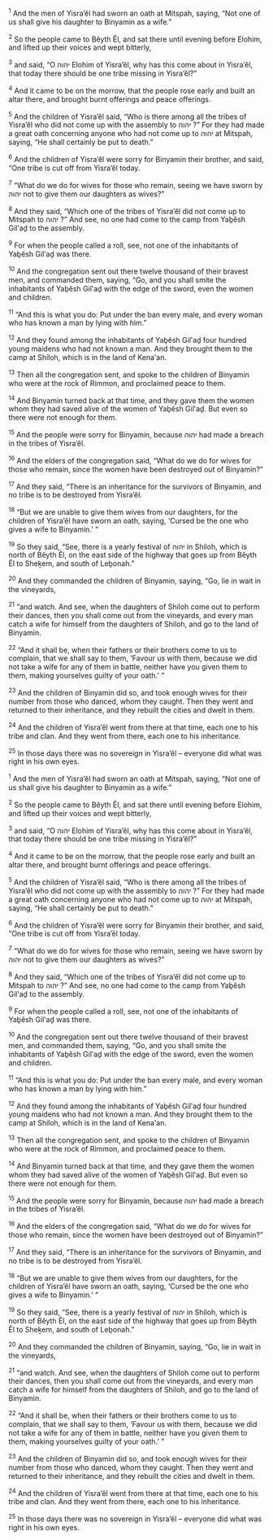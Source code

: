 <sup>1</sup> And the men of Yisra’ĕl had sworn an oath at Mitspah, saying, “Not one of us shall give his daughter to Binyamin as a wife.”

<sup>2</sup> So the people came to Bĕyth Ĕl, and sat there until evening before Elohim, and lifted up their voices and wept bitterly,

<sup>3</sup> and said, “O יהוה Elohim of Yisra’ĕl, why has this come about in Yisra’ĕl, that today there should be one tribe missing in Yisra’ĕl?”

<sup>4</sup> And it came to be on the morrow, that the people rose early and built an altar there, and brought burnt offerings and peace offerings.

<sup>5</sup> And the children of Yisra’ĕl said, “Who is there among all the tribes of Yisra’ĕl who did not come up with the assembly to יהוה ?” For they had made a great oath concerning anyone who had not come up to יהוה at Mitspah, saying, “He shall certainly be put to death.”

<sup>6</sup> And the children of Yisra’ĕl were sorry for Binyamin their brother, and said, “One tribe is cut off from Yisra’ĕl today.

<sup>7</sup> “What do we do for wives for those who remain, seeing we have sworn by יהוה not to give them our daughters as wives?”

<sup>8</sup> And they said, “Which one of the tribes of Yisra’ĕl did not come up to Mitspah to יהוה ?” And see, no one had come to the camp from Yaḇĕsh Gil‛aḏ to the assembly.

<sup>9</sup> For when the people called a roll, see, not one of the inhabitants of Yaḇĕsh Gil‛aḏ was there.

<sup>10</sup> And the congregation sent out there twelve thousand of their bravest men, and commanded them, saying, “Go, and you shall smite the inhabitants of Yaḇĕsh Gil‛aḏ with the edge of the sword, even the women and children.

<sup>11</sup> “And this is what you do: Put under the ban every male, and every woman who has known a man by lying with him.”

<sup>12</sup> And they found among the inhabitants of Yaḇĕsh Gil‛aḏ four hundred young maidens who had not known a man. And they brought them to the camp at Shiloh, which is in the land of Kena‛an.

<sup>13</sup> Then all the congregation sent, and spoke to the children of Binyamin who were at the rock of Rimmon, and proclaimed peace to them.

<sup>14</sup> And Binyamin turned back at that time, and they gave them the women whom they had saved alive of the women of Yaḇĕsh Gil‛aḏ. But even so there were not enough for them.

<sup>15</sup> And the people were sorry for Binyamin, because יהוה had made a breach in the tribes of Yisra’ĕl.

<sup>16</sup> And the elders of the congregation said, “What do we do for wives for those who remain, since the women have been destroyed out of Binyamin?”

<sup>17</sup> And they said, “There is an inheritance for the survivors of Binyamin, and no tribe is to be destroyed from Yisra’ĕl.

<sup>18</sup> “But we are unable to give them wives from our daughters, for the children of Yisra’ĕl have sworn an oath, saying, ‘Cursed be the one who gives a wife to Binyamin.’ ”

<sup>19</sup> So they said, “See, there is a yearly festival of יהוה in Shiloh, which is north of Bĕyth Ĕl, on the east side of the highway that goes up from Bĕyth Ĕl to Sheḵem, and south of Leḇonah.”

<sup>20</sup> And they commanded the children of Binyamin, saying, “Go, lie in wait in the vineyards,

<sup>21</sup> “and watch. And see, when the daughters of Shiloh come out to perform their dances, then you shall come out from the vineyards, and every man catch a wife for himself from the daughters of Shiloh, and go to the land of Binyamin.

<sup>22</sup> “And it shall be, when their fathers or their brothers come to us to complain, that we shall say to them, ‘Favour us with them, because we did not take a wife for any of them in battle, neither have you given them to them, making yourselves guilty of your oath.’ ”

<sup>23</sup> And the children of Binyamin did so, and took enough wives for their number from those who danced, whom they caught. Then they went and returned to their inheritance, and they rebuilt the cities and dwelt in them.

<sup>24</sup> And the children of Yisra’ĕl went from there at that time, each one to his tribe and clan. And they went from there, each one to his inheritance.

<sup>25</sup> In those days there was no sovereign in Yisra’ĕl – everyone did what was right in his own eyes.

<sup>1</sup> And the men of Yisra’ĕl had sworn an oath at Mitspah, saying, “Not one of us shall give his daughter to Binyamin as a wife.”

<sup>2</sup> So the people came to Bĕyth Ĕl, and sat there until evening before Elohim, and lifted up their voices and wept bitterly,

<sup>3</sup> and said, “O יהוה Elohim of Yisra’ĕl, why has this come about in Yisra’ĕl, that today there should be one tribe missing in Yisra’ĕl?”

<sup>4</sup> And it came to be on the morrow, that the people rose early and built an altar there, and brought burnt offerings and peace offerings.

<sup>5</sup> And the children of Yisra’ĕl said, “Who is there among all the tribes of Yisra’ĕl who did not come up with the assembly to יהוה ?” For they had made a great oath concerning anyone who had not come up to יהוה at Mitspah, saying, “He shall certainly be put to death.”

<sup>6</sup> And the children of Yisra’ĕl were sorry for Binyamin their brother, and said, “One tribe is cut off from Yisra’ĕl today.

<sup>7</sup> “What do we do for wives for those who remain, seeing we have sworn by יהוה not to give them our daughters as wives?”

<sup>8</sup> And they said, “Which one of the tribes of Yisra’ĕl did not come up to Mitspah to יהוה ?” And see, no one had come to the camp from Yaḇĕsh Gil‛aḏ to the assembly.

<sup>9</sup> For when the people called a roll, see, not one of the inhabitants of Yaḇĕsh Gil‛aḏ was there.

<sup>10</sup> And the congregation sent out there twelve thousand of their bravest men, and commanded them, saying, “Go, and you shall smite the inhabitants of Yaḇĕsh Gil‛aḏ with the edge of the sword, even the women and children.

<sup>11</sup> “And this is what you do: Put under the ban every male, and every woman who has known a man by lying with him.”

<sup>12</sup> And they found among the inhabitants of Yaḇĕsh Gil‛aḏ four hundred young maidens who had not known a man. And they brought them to the camp at Shiloh, which is in the land of Kena‛an.

<sup>13</sup> Then all the congregation sent, and spoke to the children of Binyamin who were at the rock of Rimmon, and proclaimed peace to them.

<sup>14</sup> And Binyamin turned back at that time, and they gave them the women whom they had saved alive of the women of Yaḇĕsh Gil‛aḏ. But even so there were not enough for them.

<sup>15</sup> And the people were sorry for Binyamin, because יהוה had made a breach in the tribes of Yisra’ĕl.

<sup>16</sup> And the elders of the congregation said, “What do we do for wives for those who remain, since the women have been destroyed out of Binyamin?”

<sup>17</sup> And they said, “There is an inheritance for the survivors of Binyamin, and no tribe is to be destroyed from Yisra’ĕl.

<sup>18</sup> “But we are unable to give them wives from our daughters, for the children of Yisra’ĕl have sworn an oath, saying, ‘Cursed be the one who gives a wife to Binyamin.’ ”

<sup>19</sup> So they said, “See, there is a yearly festival of יהוה in Shiloh, which is north of Bĕyth Ĕl, on the east side of the highway that goes up from Bĕyth Ĕl to Sheḵem, and south of Leḇonah.”

<sup>20</sup> And they commanded the children of Binyamin, saying, “Go, lie in wait in the vineyards,

<sup>21</sup> “and watch. And see, when the daughters of Shiloh come out to perform their dances, then you shall come out from the vineyards, and every man catch a wife for himself from the daughters of Shiloh, and go to the land of Binyamin.

<sup>22</sup> “And it shall be, when their fathers or their brothers come to us to complain, that we shall say to them, ‘Favour us with them, because we did not take a wife for any of them in battle, neither have you given them to them, making yourselves guilty of your oath.’ ”

<sup>23</sup> And the children of Binyamin did so, and took enough wives for their number from those who danced, whom they caught. Then they went and returned to their inheritance, and they rebuilt the cities and dwelt in them.

<sup>24</sup> And the children of Yisra’ĕl went from there at that time, each one to his tribe and clan. And they went from there, each one to his inheritance.

<sup>25</sup> In those days there was no sovereign in Yisra’ĕl – everyone did what was right in his own eyes.

